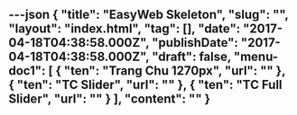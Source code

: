 ---json
{
    "title": "EasyWeb Skeleton",
    "slug": "",
    "layout": "index.html",
    "tag": [],
    "date": "2017-04-18T04:38:58.000Z",
    "publishDate": "2017-04-18T04:38:58.000Z",
    "draft": false,
    "menu-doc1": [
        {
            "ten": "Trang Chu 1270px",
            "url": ""
        },
        {
            "ten": "TC Slider",
            "url": ""
        },
        {
            "ten": "TC Full Slider",
            "url": ""
        }
    ],
    "__content__": ""
}
---
